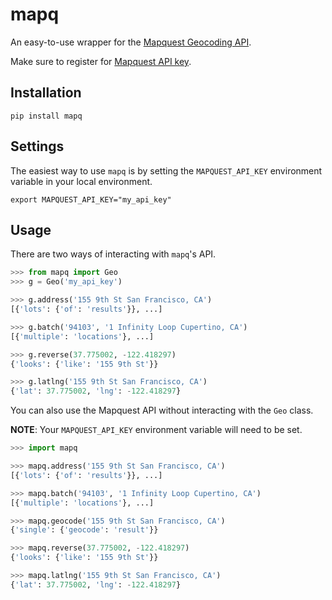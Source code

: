 mapq
====

An easy-to-use wrapper for the [Mapquest Geocoding API](http://www.mapquestapi.com/geocoding/).

Make sure to register for [Mapquest API key](http://developer.mapquest.com/).


Installation
------------

    pip install mapq


Settings
--------

The easiest way to use `mapq` is by setting the `MAPQUEST_API_KEY`
environment variable in your local environment.

    export MAPQUEST_API_KEY="my_api_key"


Usage
-----

There are two ways of interacting with `mapq`'s API.

```python
>>> from mapq import Geo
>>> g = Geo('my_api_key')

>>> g.address('155 9th St San Francisco, CA')
[{'lots': {'of': 'results'}}, ...]

>>> g.batch('94103', '1 Infinity Loop Cupertino, CA')
[{'multiple': 'locations'}, ...]

>>> g.reverse(37.775002, -122.418297)
{'looks': {'like': '155 9th St'}}

>>> g.latlng('155 9th St San Francisco, CA')
{'lat': 37.775002, 'lng': -122.418297}
```

You can also use the Mapquest API without interacting with the `Geo`
class.

**NOTE**: Your `MAPQUEST_API_KEY` environment variable will need to be
set.

```python
>>> import mapq

>>> mapq.address('155 9th St San Francisco, CA')
[{'lots': {'of': 'results'}}, ...]

>>> mapq.batch('94103', '1 Infinity Loop Cupertino, CA')
[{'multiple': 'locations'}, ...]

>>> mapq.geocode('155 9th St San Francisco, CA')
{'single': {'geocode': 'result'}}

>>> mapq.reverse(37.775002, -122.418297)
{'looks': {'like': '155 9th St'}}

>>> mapq.latlng('155 9th St San Francisco, CA')
{'lat': 37.775002, 'lng': -122.418297}
```
